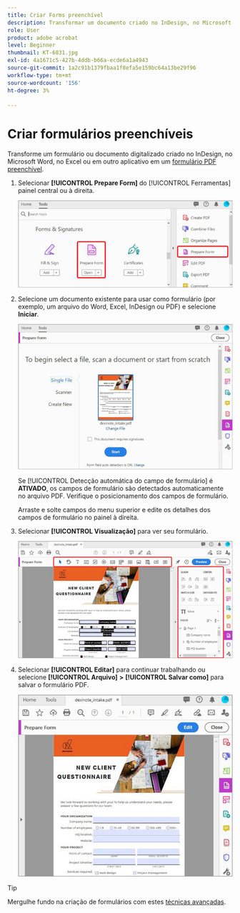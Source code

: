 ```yaml
---
title: Criar Forms preenchível
description: Transformar um documento criado no InDesign, no Microsoft Word ou no Excel em um formulário PDF preenchível
role: User
product: adobe acrobat
level: Beginner
thumbnail: KT-6831.jpg
exl-id: 4a1671c5-427b-4ddb-b66a-ecde6a1a4943
source-git-commit: 1a2c91b1379fbaa1f8efa5e159bc64a13be29f96
workflow-type: tm+mt
source-wordcount: '156'
ht-degree: 3%

---
```


# Criar formulários preenchíveis

Transforme um formulário ou documento digitalizado criado no InDesign, no Microsoft Word, no Excel ou em outro aplicativo em um [formulário PDF preenchível](https://www.adobe.com/br/acrobat/online/sign-pdf.html).

1. Selecionar **[!UICONTROL Prepare Form]** do [!UICONTROL Ferramentas] painel central ou à direita.

   ![Etapa 1 do formulário](../assets/Form_1.png)

1. Selecione um documento existente para usar como formulário (por exemplo, um arquivo do Word, Excel, InDesign ou PDF) e selecione **Iniciar**.

   ![Etapa 2 do Formulário](../assets/Form_2.png)

   Se [!UICONTROL Detecção automática do campo de formulário] é **ATIVADO**, os campos de formulário são detectados automaticamente no arquivo PDF. Verifique o posicionamento dos campos de formulário.

   Arraste e solte campos do menu superior e edite os detalhes dos campos de formulário no painel à direita.

1. Selecionar **[!UICONTROL Visualização]** para ver seu formulário.

   ![Etapa 3 do Formulário](../assets/Form_3.png)

1. Selecionar **[!UICONTROL Editar]** para continuar trabalhando ou selecione **[!UICONTROL Arquivo]** **>** **[!UICONTROL Salvar como]** para salvar o formulário PDF.

   ![Etapa 4 do Formulário](../assets/Form_4.png)

>[!TIP]
>
>Mergulhe fundo na criação de formulários com estes [técnicas avançadas](../advanced-tasks/advancedforms.md).